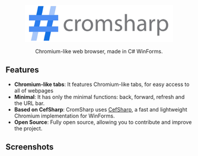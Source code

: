 <p align="center">
    <img src="https://raw.githubusercontent.com/giovol/CromSharp/refs/heads/main/Artwork/logo-full.png" width="400" height="100" alt="CromSharp Logo">
</p>


<p align="center">Chromium-like web browser, made in C# WinForms.</p>

## Features

- **Chromium-like tabs**: It features Chromium-like tabs, for easy access to all of webpages
- **Minimal**: It has only the minimal functions: back, forward, refresh and the URL bar.
- **Based on CefSharp**: CromSharp uses [CefSharp](https://github.com/cefsharp/CefSharp), a fast and lightweight Chromium implementation for WinForms.
- **Open Source**: Fully open source, allowing you to contribute and improve the project.

## Screenshots

